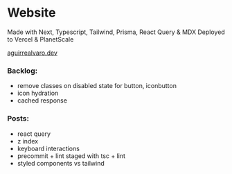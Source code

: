 # Website

Made with Next, Typescript, Tailwind, Prisma, React Query & MDX
Deployed to Vercel & PlanetScale

[aguirrealvaro.dev](https://aguirrealvaro.dev)

### Backlog:

- remove classes on disabled state for button, iconbutton
- icon hydration
- cached response

### Posts:

- react query
- z index
- keyboard interactions
- precommit + lint staged with tsc + lint
- styled components vs tailwind
